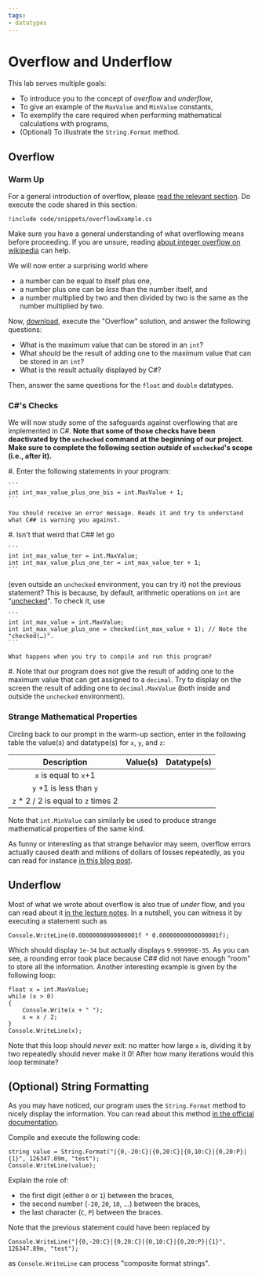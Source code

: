 ```yaml
---
tags:
- datatypes
---
```


#  Overflow and Underflow


This lab serves multiple goals:

- To introduce you to the concept of _overflow_ and _underflow_,
- To give an example of the `MaxValue` and `MinValue` constants,
- To exemplify the care required when performing mathematical calculations with programs,
- (Optional) To illustrate the `String.Format` method.

## Overflow

### Warm Up

For a general introduction of overflow, please [read the relevant section](https://princomp.github.io/book.html#overflow).
Do execute the code shared in this section:

```
!include code/snippets/overflowExample.cs
```
    
Make sure you have a general understanding of what overflowing means before proceeding.
If you are unsure, reading [about integer overflow on wikipedia](https://www.wikiwand.com/en/Integer_overflow) can help.

We will now enter a surprising world where

- a number can be equal to itself plus one,
- a number plus one can be _less_ than the number itself, and
- a number multiplied by two and then divided by two is the same as the number multiplied by two.

Now, [download](./code/projects/Overflow.zip), execute the "Overflow" solution, and answer the following questions:

- What is the maximum value that can be stored in an `int`?
- What _should_ be the result of adding one to the maximum value that can be stored in an `int`?
- What is the result actually displayed by C#?

Then, answer the same questions for the `float` and `double` datatypes.

### C#'s Checks

We will now study some of the safeguards against overflowing that are implemented in C#.
**Note that some of those checks have been deactivated by the `unchecked` command at the beginning of our project. Make sure to complete the following section _outside_ of `unchecked`'s scope (i.e., after it).**

#.  Enter the following statements in your program:

    ```
    int int_max_value_plus_one_bis = int.MaxValue + 1;
    ```
    
    You should receive an error message. Reads it and try to understand what C## is warning you against. 
   
#. Isn't that weird that C## let go 
    
    ```
    int int_max_value_ter = int.MaxValue;
    int int_max_value_plus_one_ter = int_max_value_ter + 1;
    ```
   
   (even outside an `unchecked` environment, you can try it) not the previous statement? This is because, by default, arithmetic operations on `int` are "[unchecked](https://learn.microsoft.com/en-us/dotnet/csharp/language-reference/statements/checked-and-unchecked)". To check it, use 
   
    ```
    int int_max_value = int.MaxValue; 
    int int_max_value_plus_one = checked(int_max_value + 1); // Note the "checked(…)".
    ```
    
    What happens when you try to compile and run this program?
    
#. Note that our program does not give the result of adding one to the maximum value that can get assigned to a `decimal`. Try to display on the screen the result of adding one to `decimal.MaxValue` (both inside and outside the `unchecked` environment).

### Strange Mathematical Properties

Circling back to our prompt in the warm-up section, enter in the following table the value(s) and datatype(s) for `x`, `y`, and `z`:

| Description | Value(s) | Datatype(s) | 
| :---:       | :---:    | :---:       |
| `x` is equal to `x`+1 | | | 
| `y` +1 is less than `y` | | |
| `z` * 2 / 2 is equal to `z` times 2 | | |

Note that `int.MinValue` can similarly be used to produce strange mathematical properties of the same kind.

As funny or interesting as that strange behavior may seem, overflow errors actually caused death and millions of dollars of losses repeatedly, as you can read for instance [in this blog post](https://medium.com/@jollyfish/integer-overflow-underflow-and-floating-point-imprecision-6ba869a99033#73a3).

## Underflow

Most of what we wrote about overflow is also true of _under_ flow, and you can read about it [in the lecture notes](https://princomp.github.io/book.html#underflow).
In a nutshell, you can witness it by executing a statement such as

```
Console.WriteLine(0.00000000000000001f * 0.00000000000000001f);
```

Which should display `1e-34` but actually displays `9.999999E-35`. As you can see, a rounding error took place because C## did not have enough "room" to store all the information.
Another interesting example is given by the following loop:

```
float x = int.MaxValue;
while (x > 0)
{
    Console.Write(x + " ");
    x = x / 2;
}
Console.WriteLine(x);
```

Note that this loop should _never_ exit: no matter how large `x` is, dividing it by two repeatedly should never make it $0$!
After how many iterations would this loop terminate?

## (Optional) String Formatting

As you may have noticed, our program uses the `String.Format` method to nicely display the information.
You can read about this method [in the official documentation](https://learn.microsoft.com/en-us/dotnet/api/system.string.format?view=net-7.0#the-format-method-in-brief).

Compile and execute the following code:

```
string value = String.Format("|{0,-20:C}|{0,20:C}|{0,10:C}|{0,20:P}|{1}", 126347.89m, "test");
Console.WriteLine(value);
```

Explain the role of:

- the first digit (either `0` or `1`) between the braces,
- the second number (`-20`, `20`, `10`, …) between the braces,
- the last character (`C`, `P`) between the braces.

Note that the previous statement could have been replaced by

```
Console.WriteLine("|{0,-20:C}|{0,20:C}|{0,10:C}|{0,20:P}|{1}", 126347.89m, "test");
```

as `Console.WriteLine` can process "composite format strings".
